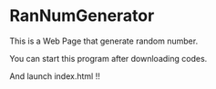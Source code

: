 # RanNumGenerator
This is a Web Page that generate random number.



You can start this program after downloading codes.

And launch index.html !!